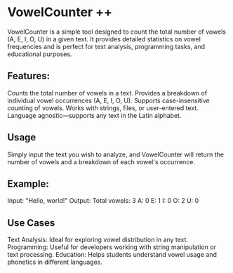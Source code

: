 # VowelCounter ++
VowelCounter is a simple tool designed to count the total number of vowels (A, E, I, O, U) in a given text. It provides detailed statistics on vowel frequencies and is perfect for text analysis, programming tasks, and educational purposes.

## Features:
Counts the total number of vowels in a text.
Provides a breakdown of individual vowel occurrences (A, E, I, O, U).
Supports case-insensitive counting of vowels.
Works with strings, files, or user-entered text.
Language agnostic—supports any text in the Latin alphabet.

## Usage
Simply input the text you wish to analyze, and VowelCounter will return the number of vowels and a breakdown of each vowel's occurrence.

## Example:
Input: "Hello, world!"
Output:
Total vowels: 3
A: 0
E: 1
I: 0
O: 2
U: 0

## Use Cases
Text Analysis: Ideal for exploring vowel distribution in any text.
Programming: Useful for developers working with string manipulation or text processing.
Education: Helps students understand vowel usage and phonetics in different languages.

